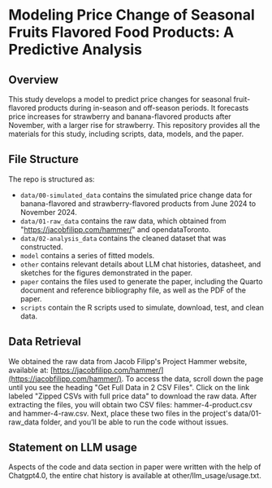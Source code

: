 # Modeling Price Change of Seasonal Fruits Flavored Food Products: A Predictive Analysis

## Overview

This study develops a model to predict price changes for seasonal fruit-flavored products during in-season and off-season periods. It forecasts price increases for strawberry and banana-flavored products after November, with a larger rise for strawberry. This repository provides all the materials for this study, including scripts, data, models, and the paper.

## File Structure

The repo is structured as:

-   `data/00-simulated_data` contains the simulated price change data for banana-flavored and strawberry-flavored products from June 2024 to November 2024.
-   `data/01-raw_data` contains the raw data, which obtained from "https://jacobfilipp.com/hammer/" and opendataToronto.
-   `data/02-analysis_data` contains the cleaned dataset that was constructed.
-   `model` contains a series of fitted models. 
-   `other` contains relevant details about LLM chat histories, datasheet, and sketches for the figures demonstrated in the paper.
-   `paper` contains the files used to generate the paper, including the Quarto document and reference bibliography file, as well as the PDF of the paper. 
-   `scripts` contain the R scripts used to simulate, download, test, and clean data.

## Data Retrieval

We obtained the raw data from Jacob Filipp's Project Hammer website, available at: [https://jacobfilipp.com/hammer/](https://jacobfilipp.com/hammer/). To access the data, scroll down the page until you see the heading "Get Full Data in 2 CSV Files". Click on the link labeled "Zipped CSVs with full price data" to download the raw data. After extracting the files, you will obtain two CSV files: hammer-4-product.csv and hammer-4-raw.csv. Next, place these two files in the project's data/01-raw_data folder, and you’ll be able to run the code without issues.

## Statement on LLM usage

Aspects of the code and data section in paper were written with the help of Chatgpt4.0, the entire chat history is available at other/llm_usage/usage.txt.

